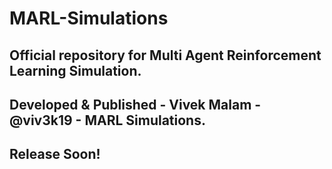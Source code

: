 # MARL-Simulations

## Official repository for Multi Agent Reinforcement Learning Simulation.
## Developed & Published - Vivek Malam - @viv3k19 - MARL Simulations.

## Release Soon!
